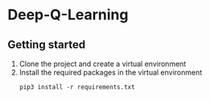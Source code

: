 # Deep-Q-Learning




## Getting started
1. Clone the project and create a virtual environment
2. Install the required packages in the virtual environment
   ```
   pip3 install -r requirements.txt
   ```
